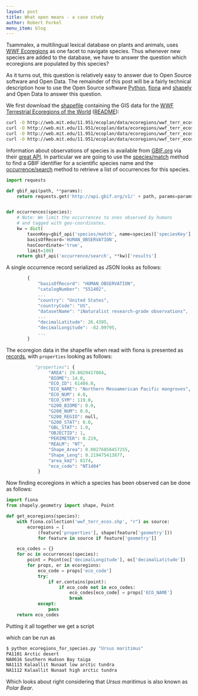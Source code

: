 ```yaml
---
layout: post
title: What open means - a case study
author: Robert Forkel
menu_item: blog
---
```


Tsammalex, a multilingual lexical database on plants and animals, uses 
[WWF Ecoregions](http://tsammalex.clld.org/ecoregions) as one facet to navigate species.
Thus whenever new species are added to the database, we have to answer the question
which ecoregions are populated by this species?

As it turns out, this question is relatively easy to answer due to Open Source software
and Open Data. The remainder of this post will be a fairly technical description how to
use the Open Source software
[Python](https://www.python.org/),
[fiona](http://toblerity.org/fiona/) and
[shapely](http://toblerity.org/shapely/)
and Open Data to answer this question.

We first download the [shapefile](http://en.wikipedia.org/wiki/Shapefile) containing the
GIS data for the [WWF Terrestrial Ecoregions of the World](http://web.mit.edu/11.951/ecoplan/data/ecoregions/)
([README](http://web.mit.edu/11.951/ecoplan/data/ecoregions/wwf_terr_ecos.htm)):

```bash
curl -O http://web.mit.edu/11.951/ecoplan/data/ecoregions/wwf_terr_ecos.shp
curl -O http://web.mit.edu/11.951/ecoplan/data/ecoregions/wwf_terr_ecos.dbf
curl -O http://web.mit.edu/11.951/ecoplan/data/ecoregions/wwf_terr_ecos.shx
curl -O http://web.mit.edu/11.951/ecoplan/data/ecoregions/wwf_terr_ecos.prj
```

Information about observations of species is available from [GBIF.org](http://www.gbif.org) via
their [great API](http://www.gbif.org/developer/summary). In particular we are going
to use the 
[species/match](http://www.gbif.org/developer/species#searching) method to find a GBIF
identifier for a scientific species name and the
[occurrence/search](http://www.gbif.org/developer/occurrence#search) method to retrieve
a list of occurrences for this species.

```python
import requests

def gbif_api(path, **params):
    return requests.get('http://api.gbif.org/v1/' + path, params=params).json()


def occurrences(species):
    # Note: We limit the occurrences to ones observed by humans 
    # and tagged with geo-coordinates.
    kw = dict(
        taxonKey=gbif_api('species/match', name=species)['speciesKey'],
        basisOfRecord='HUMAN_OBSERVATION',
        hasCoordinate='true',
        limit=100)
    return gbif_api('occurrence/search', **kw)['results']
```

A single occurrence record serialized as JSON looks as follows:
```javascript
        {
            "basisOfRecord": "HUMAN_OBSERVATION", 
            "catalogNumber": "551402", 
            ...
            "country": "United States", 
            "countryCode": "US", 
            "datasetName": "iNaturalist research-grade observations", 
            ...
            "decimalLatitude": 26.4395, 
            "decimalLongitude": -82.09795, 
            ...
        }
```

The ecoregion data in the shapefile when read with fiona is presented as
[records](http://toblerity.org/fiona/manual.html#records), with `properties` looking as
follows:

```python
           "properties": {
                "AREA": 29.8029417004, 
                "BIOME": 14.0, 
                "ECO_ID": 61404.0, 
                "ECO_NAME": "Northern Mesoamerican Pacific mangroves", 
                "ECO_NUM": 4.0, 
                "ECO_SYM": 119.0, 
                "G200_BIOME": 0.0, 
                "G200_NUM": 0.0, 
                "G200_REGIO": null, 
                "G200_STAT": 0.0, 
                "GBL_STAT": 1.0, 
                "OBJECTID": 1, 
                "PERIMETER": 0.219, 
                "REALM": "NT", 
                "Shape_Area": 0.00276856457255, 
                "Shape_Leng": 0.219475413877, 
                "area_km2": 8174, 
                "eco_code": "NT1404"
            }
```

Now finding ecoregions in which a species has been observed can be done as follows:

```python
import fiona
from shapely.geometry import shape, Point

def get_ecoregions(species):
    with fiona.collection('wwf_terr_ecos.shp', "r") as source:
        ecoregions = [
            (feature['properties'], shape(feature['geometry']))
            for feature in source if feature['geometry']]

    eco_codes = {}
    for oc in occurrences(species):
        point = Point(oc['decimalLongitude'], oc['decimalLatitude'])
        for props, er in ecoregions:
            eco_code = props['eco_code']
            try:
                if er.contains(point):
                    if eco_code not in eco_codes:
                        eco_codes[eco_code] = props['ECO_NAME']
                        break
            except:
                pass
    return eco_codes
```

Putting it all together we get a script
<script src="https://gist.github.com/xrotwang/9f0377cfae9ee94ae31b.js"></script>

which can be run as

```bash
$ python ecoregions_for_species.py "Ursus maritimus"
PA1101 Arctic desert
NA0616 Southern Hudson Bay taiga
NA1113 Kalaallit Nunaat low arctic tundra
NA1112 Kalaallit Nunaat high arctic tundra
```

Which looks about right considering that *Ursus maritimus* is also known as *Polar Bear*.